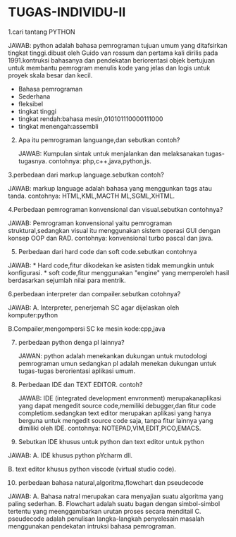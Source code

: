 # TUGAS-INDIVIDU-II

1.cari tantang PYTHON

 JAWAB: python adalah bahasa pemrograman tujuan umum yang ditafsirkan tingkat tinggi.dibuat oleh Guido van rossum dan pertama kali dirilis pada 1991.kontruksi bahasanya dan   pendekatan beriorentasi objek bertujuan untuk membantu pemrogram menulis kode yang jelas dan logis untuk proyek skala besar dan kecil.
 * Bahasa pemrograman 
 * Sederhana
 * fleksibel
 * tingkat tinggi
 * tingkat rendah:bahasa mesin,010101110000111000
 * tingkat menengah:assembli

2. Apa itu pemrograman languange,dan sebutkan contoh?

   JAWAB: Kumpulan sintak untuk menjalankan dan melaksanakan tugas-tugasnya.
   contohnya: php,c++,java,python,js.
   
 3.perbedaan dari markup language.sebutkan contoh?

   JAWAB: markup language adalah bahasa yang menggunkan tags atau tanda.
    contohnya: HTML,KML,MACTH ML,SGML,XHTML.
    
   4.Perbedaan pemrograman konvensional dan visual.sebutkan contohnya?
  
   JAWAB: Pemrograman konvensional yaitu pemrograman struktural,sedangkan visual itu menggunakan sistem operasi GUI dengan konsep OOP dan RAD.
   contohnya: konvensional turbo pascal dan java.
  
 5. Perbedaan dari hard code dan soft code.sebutkan contohnya
  
   JAWAB: * Hard code,fitur dikodekan ke asisten tidak memungkin untuk konfigurasi.
          * soft code,fitur menggunakan "engine" yang memperoleh hasil berdasarkan sejumlah nilai para mentrik.
         
 6.perbedaan interpreter dan compailer.sebutkan cotohnya?

JAWAB: A. Interpreter, penerjemah SC agar dijelaskan oleh komputer:python

   B.Compailer,mengompersi SC ke mesin kode:cpp,java
       
7. perbedaan python denga pl lainnya?

   JAWAN: python adalah menekankan dukungan untuk mutodologi pemrograman umun sedangkan pl adalah menekan dukungan untuk tugas-tugas berorientasi aplikasi umum.
   
8. Perbedaan IDE dan TEXT EDITOR. contoh?


   JAWAB: IDE (integrated development envronment) merupakanaplikasi yang dapat mengedit source code,memiliki debugger,dan fitur code completiom.sedangkan text editor merupakan   aplikasi yang hanya berguna untuk mengedit source code saja, tanpa fitur lainnya yang dimiliki oleh IDE.
   contohnya: NOTEPAD,VIM,EDIT,PICO,EMACS.
   
   
   
   
   
   
   
  9. Sebutkan IDE khusus untuk python dan text editor untuk python

   JAWAB: A. IDE khusus python pYcharm dll.
         
   B. text editor khusus python viscode (virtual studio code).


10. perbedaan bahasa natural,algoritma,flowchart dan pseudecode

JAWAB: A. Bahasa natral merupakan cara menyajian suatu algoritma yang paling sederhan.
       B. Flowchart adalah suatu bagan dengan simbol-simbol tertentu yang meenggambarkan urutan proses secara menditail
       C. pseudecode adalah penulisan langka-langkah penyelesain masalah menggunakan pendekatan intruksi bahasa pemrograman.








   
   

















 
 
          
          
          
          
          
          
          
          
          
          
          
          
          
          
          
          
          
          
  
    
    
    
    
    
    
    
    
    
    
    
    
    
    
    
    
    
    
    
    
